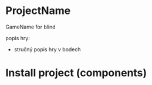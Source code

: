 # ProjectName
GameName for blind

popis hry:

- stručný popis hry v bodech

# Install project (components)
